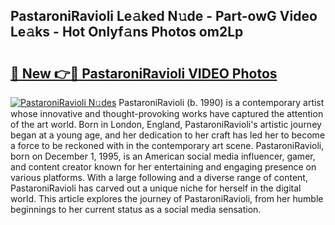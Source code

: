 ## PastaroniRavioli Le𝚊ked N𝚞de - Part-owG Video Le𝚊ks - Hot Onlyf𝚊ns Photos om2Lp

# <h2><a href="http://ab18462.deff.icu/?id=PastaroniRavioli">🔗 New 👉🔴 PastaroniRavioli VIDEO Photos</a></h2>

[![PastaroniRavioli N𝚞des](https://i.imgur.com/rIISA9y.gif)](http://ab18462.deff.icu/?id=PastaroniRavioli)
PastaroniRavioli (b. 1990) is a contemporary artist whose innovative and thought-provoking works have captured the attention of the art world. Born in London, England, PastaroniRavioli's artistic journey began at a young age, and her dedication to her craft has led her to become a force to be reckoned with in the contemporary art scene. PastaroniRavioli, born on December 1, 1995, is an American social media influencer, gamer, and content creator known for her entertaining and engaging presence on various platforms. With a large following and a diverse range of content, PastaroniRavioli has carved out a unique niche for herself in the digital world. This article explores the journey of PastaroniRavioli, from her humble beginnings to her current status as a social media sensation.
